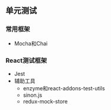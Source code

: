 ## 单元测试

### 常用框架
  - Mocha和Chai

### React测试框架
  - Jest
  - 辅助工具
    - enzyme和react-addons-test-utils
    - sinon.js
    - redux-mock-store
